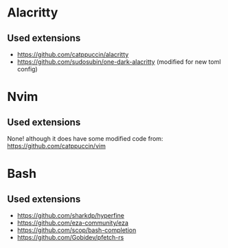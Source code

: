 # Alacritty

## Used extensions
* https://github.com/catppuccin/alacritty
* https://github.com/sudosubin/one-dark-alacritty (modified for new toml config)

# Nvim

## Used extensions
None! although it does have some modified code from:
https://github.com/catppuccin/vim

# Bash

## Used extensions
* https://github.com/sharkdp/hyperfine
* https://github.com/eza-community/eza
* https://github.com/scop/bash-completion 
* https://github.com/Gobidev/pfetch-rs
